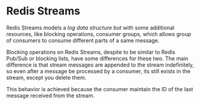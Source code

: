 # Redis Streams

Redis Streams models a *log data structure* but with some additional resources, like blocking operations, consumer groups, which allows group of consumers to consume different parts of a same message.

Blocking operations on Redis Streams, despite to be similar to Redis Pub/Sub or blocking lists, have some differences for these two. The main difference is that stream messages are appended to the stream indefinitely, so even after a message be processed by a consumer, its still exists in the stream, except you delete them.

This behavior is achieved because the consumer maintain the ID of the last message received from the stream.
